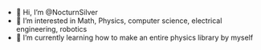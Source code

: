 - 👋 Hi, I’m @NocturnSilver
- 👀 I’m interested in Math, Physics, computer science, electrical engineering, robotics
- 🌱 I’m currently learning how to make an entire physics library by myself

<!---
NocturnSilver/NocturnSilver is a ✨ special ✨ repository because its `README.md` (this file) appears on your GitHub profile.
You can click the Preview link to take a look at your changes.
--->

